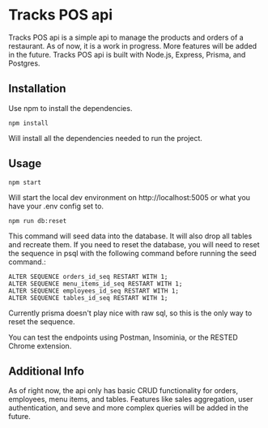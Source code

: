 # Tracks POS api

Tracks POS api is a simple api to manage the products and orders of a restaurant.  As of now, it is a work in progress.  More features will be added in the future.
Tracks POS api is built with Node.js, Express, Prisma, and Postgres.

## Installation

Use npm to install the dependencies.

```npm install```

Will install all the dependencies needed to run the project.

## Usage

```npm start```

Will start the local dev environment on http://localhost:5005 or what you have your .env config set to. 

```npm run db:reset```

This command will seed data into the database.  It will also drop all tables and recreate them.  If you need to reset the database, you will need to reset the sequence in psql with the following command before running the seed command.: 

```ALTER SEQUENCE order_items_id_seq RESTART WITH 1;
ALTER SEQUENCE orders_id_seq RESTART WITH 1;
ALTER SEQUENCE menu_items_id_seq RESTART WITH 1;
ALTER SEQUENCE employees_id_seq RESTART WITH 1;
ALTER SEQUENCE tables_id_seq RESTART WITH 1;
```

Currently prisma doesn't play nice with raw sql, so this is the only way to reset the sequence.


You can test the endpoints using Postman, Insominia, or the RESTED Chrome extension.

## Additional Info

As of right now, the api only has basic CRUD functionality for orders, employees, menu items, and tables.  Features like sales aggregation, user authentication, and seve and more complex queries will be added in the future.
